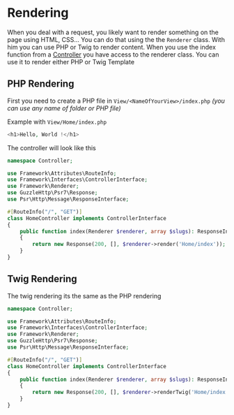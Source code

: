 # Rendering

When you deal with a request, you likely want to render something on the page using HTML, CSS... You can do that using the the `Renderer` class. With him you can use PHP or Twig to render content. When you use the index function from a [Controller](./Routing.md#create-a-controller) you have access to the renderer class. You can use it to render either PHP or Twig Template

## PHP Rendering

First you need to create a PHP file in `View/<NameOfYourView>/index.php` _(you can use any name of folder or PHP file)_

Example with `View/Home/index.php`

```php
<h1>Hello, World !</h1>
```

The controller will look like this

```php
namespace Controller;

use Framework\Attributes\RouteInfo;
use Framework\Interfaces\ControllerInterface;
use Framework\Renderer;
use GuzzleHttp\Psr7\Response;
use Psr\Http\Message\ResponseInterface;

#[RouteInfo("/", "GET")]
class HomeController implements ControllerInterface
{
    public function index(Renderer $renderer, array $slugs): ResponseInterface
    {
        return new Response(200, [], $renderer->render('Home/index'));
    }
}
```

## Twig Rendering

The twig rendering its the same as the PHP rendering

```php
namespace Controller;

use Framework\Attributes\RouteInfo;
use Framework\Interfaces\ControllerInterface;
use Framework\Renderer;
use GuzzleHttp\Psr7\Response;
use Psr\Http\Message\ResponseInterface;

#[RouteInfo("/", "GET")]
class HomeController implements ControllerInterface
{
    public function index(Renderer $renderer, array $slugs): ResponseInterface
    {
        return new Response(200, [], $renderer->renderTwig('Home/index')); // Instead you will use renderTwig function
    }
}
```
